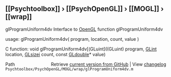 ## [[Psychtoolbox]] &#8250; [[PsychOpenGL]] &#8250; [[MOGL]] &#8250; [[wrap]]

glProgramUniform4dv  Interface to [OpenGL](OpenGL) function glProgramUniform4dv  
  
usage:  glProgramUniform4dv( program, location, count, value )  
  
C function:  void glProgramUniform4dv[(GLuint]((GLuint) program, [GLint](GLint) location, [GLsizei](GLsizei) count, const [GLdouble](GLdouble)\* value)  




<div class="code_header" style="text-align:right;">
  <span style="float:left;">Path&nbsp;&nbsp;</span> <span class="counter">Retrieve <a href=
  "https://raw.github.com/Psychtoolbox-3/Psychtoolbox-3/beta/Psychtoolbox/PsychOpenGL/MOGL/wrap/glProgramUniform4dv.m">current version from GitHub</a> | View <a href=
  "https://github.com/Psychtoolbox-3/Psychtoolbox-3/commits/beta/Psychtoolbox/PsychOpenGL/MOGL/wrap/glProgramUniform4dv.m">changelog</a></span>
</div>
<div class="code">
  <code>Psychtoolbox/PsychOpenGL/MOGL/wrap/glProgramUniform4dv.m</code>
</div>


